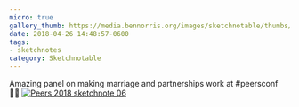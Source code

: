 ```yaml
---
micro: true
gallery_thumb: https://media.bennorris.org/images/sketchnotable/thumbs/peers-2018-sketchnote-06.jpg
date: 2018-04-26 14:48:57-0600
tags:
- sketchnotes
category: Sketchnotable
---
```


Amazing panel on making marriage and partnerships work at #peersconf ✍🏼 [![Peers 2018 sketchnote 06](https://media.bennorris.org/images/sketchnotable/peers-2018/peers-2018-sketchnote-06.jpg)](https://media.bennorris.org/images/sketchnotable/peers-2018/peers-2018-sketchnote-06.jpg)